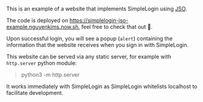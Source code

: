 This is an example of a website that implements SimpleLogin using [JSO](https://github.com/andreassolberg/jso). 

The code is deployed on https://simplelogin-jso-example.nguyenkims.now.sh, feel free to check that out 🙂.

Upon successful login, you will see a popup (`alert`) containing the information that the website receives 
when you sign in with SimpleLogin.

This website can be served via any static server, for example with `http.server` python module:

> python3 -m http.server

It works immediately with SimpleLogin as SimpleLogin whitelists localhost to facilitate development.

